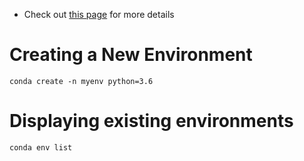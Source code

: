 * Check out [this page](https://docs.conda.io/projects/conda/en/latest/user-guide/tasks/manage-environments.html) for more details

# Creating a New Environment

```
conda create -n myenv python=3.6
```

# Displaying existing environments

```
conda env list
```